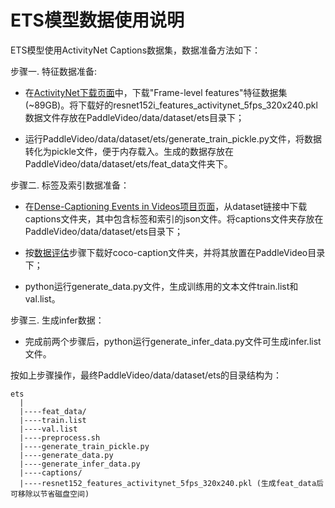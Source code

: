 # ETS模型数据使用说明

ETS模型使用ActivityNet Captions数据集，数据准备方法如下：

步骤一. 特征数据准备:

- 在[ActivityNet下载页面](http://activity-net.org/challenges/2019/tasks/anet_captioning.html)中，下载"Frame-level features"特征数据集(~89GB)。将下载好的resnet152i\_features\_activitynet\_5fps\_320x240.pkl数据文件存放在PaddleVideo/data/dataset/ets目录下；

- 运行PaddleVideo/data/dataset/ets/generate\_train\_pickle.py文件，将数据转化为pickle文件，便于内存载入。生成的数据存放在PaddleVideo/data/dataset/ets/feat\_data文件夹下。

步骤二. 标签及索引数据准备：

- 在[Dense-Captioning Events in Videos项目页面](http://cs.stanford.edu/people/ranjaykrishna/densevid/)，从dataset链接中下载captions文件夹，其中包含标签和索引的json文件。将captions文件夹存放在PaddleVideo/data/dataset/ets目录下；

- 按[数据评估](../../../metrics/ets\_metrics/README.md)步骤下载好coco-caption文件夹，并将其放置在PaddleVideo目录下；

- python运行generate\_data.py文件，生成训练用的文本文件train.list和val.list。

步骤三. 生成infer数据：

- 完成前两个步骤后，python运行generate\_infer\_data.py文件可生成infer.list文件。

按如上步骤操作，最终PaddleVideo/data/dataset/ets的目录结构为：

```
ets
  |
  |----feat_data/
  |----train.list
  |----val.list
  |----preprocess.sh
  |----generate_train_pickle.py
  |----generate_data.py
  |----generate_infer_data.py
  |----captions/
  |----resnet152_features_activitynet_5fps_320x240.pkl (生成feat_data后可移除以节省磁盘空间)
```
